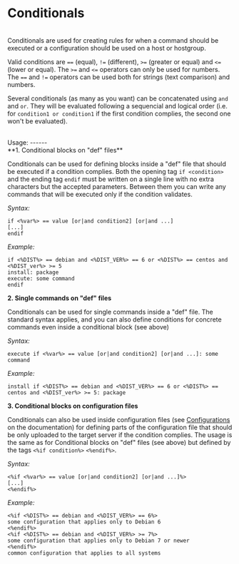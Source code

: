 Conditionals
============
<br/>
Conditionals are used for creating rules for when a command should be executed or a configuration
should be used on a host or hostgroup.

Valid conditions are `==` (equal), `!=` (different), `>=` (greater or equal) and `<=` (lower or equal).
The `>=` and `<=` operators can only be used for numbers. The `==` and `!=` operators can be used both
for strings (text comparison) and numbers.

Several conditionals (as many as you want) can be concatenated using `and` and `or`. They will be
evaluated following a sequencial and logical order (i.e. for `condition1 or condition1` if the first
condition complies, the second one won't be evaluated).

<br/>
Usage:
------
<br/>
**1. Conditional blocks on "def" files**

Conditionals can be used for defining blocks inside a "def" file that should be executed if a
condition complies. Both the opening tag `if <condition>` and the ending tag `endif` must be
written on a single line with no extra characters but the accepted parameters. Between them you
can write any commands that will be executed only if the condition validates.

*Syntax:*

    if <%var%> == value [or|and condition2] [or|and ...]
    [...]
    endif

*Example:*

    if <%DIST%> == debian and <%DIST_VER%> == 6 or <%DIST%> == centos and <%DIST_ver%> >= 5
    install: package
    execute: some command
    endif

**2. Single commands on "def" files**

Conditionals can be used for single commands inside a "def" file. The standard syntax applies,
and you can also define conditions for concrete commands even inside a conditional block (see above)

*Syntax:*

    execute if <%var%> == value [or|and condition2] [or|and ...]: some command

*Example:*

    install if <%DIST%> == debian and <%DIST_VER%> == 6 or <%DIST%> == centos and <%DIST_ver%> >= 5: package

**3. Conditional blocks on configuration files**

Conditionals can also be used inside configuration files (see [Configurations](configurations.md) on the documentation)
for defining parts of the configuration file that should be only uploaded to the target server
if the condition complies. The usage is the same as for Conditional blocks on "def" files (see above)
but defined by the tags `<%if condition%>` `<%endif%>`.

*Syntax:*

    <%if <%var%> == value [or|and condition2] [or|and ...]%>
    [...]
    <%endif%>

*Example:*

    <%if <%DIST%> == debian and <%DIST_VER%> == 6%>
    some configuration that applies only to Debian 6
    <%endif%>
    <%if <%DIST%> == debian and <%DIST_VER%> >= 7%>
    some configuration that applies only to Debian 7 or newer
    <%endif%>
    common configuration that applies to all systems
